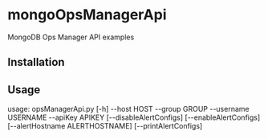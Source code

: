 # mongoOpsManagerApi
MongoDB Ops Manager API examples

Installation
------------


Usage
------
usage: opsManagerApi.py [-h] --host HOST --group GROUP --username USERNAME
                        --apiKey APIKEY [--disableAlertConfigs]
                        [--enableAlertConfigs] [--alertHostname ALERTHOSTNAME]
                        [--printAlertConfigs]
                      


